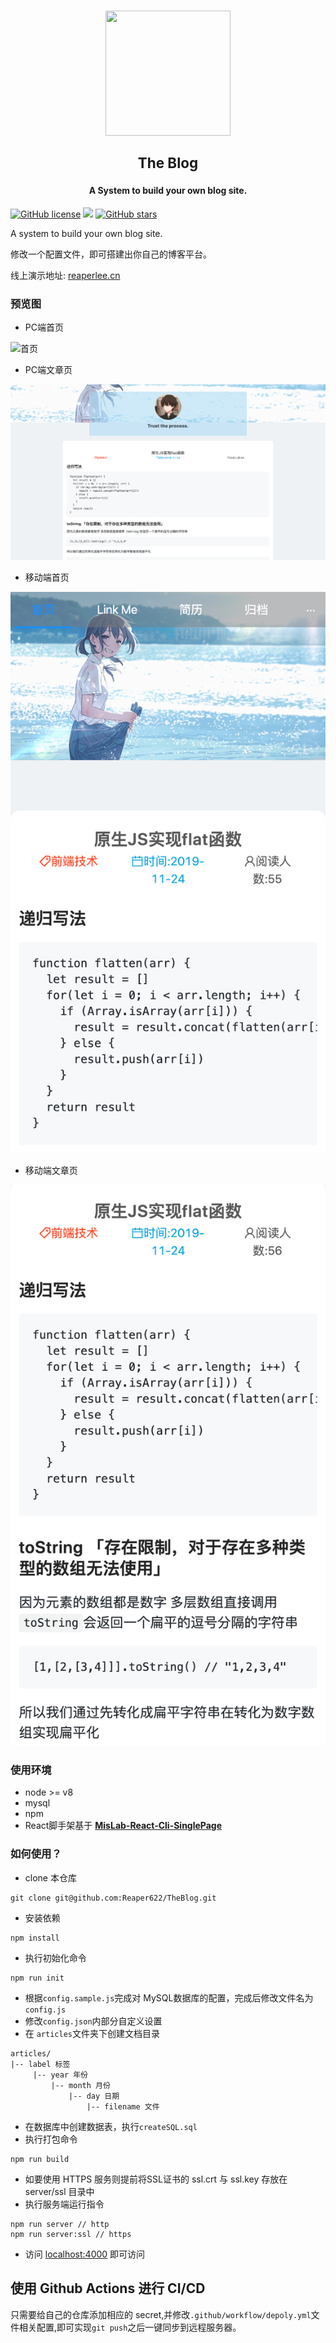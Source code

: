 
<h1 align="center">
  <img src="https://www.reaperlee.cn/favicon.ico" height="200" width="200"/>
  <p align="center" style="font-size: 0.8em">The Blog</p>
  <p align="center" style="font-size: 0.5em">A System to build your own blog site.</p>
</h1>

[![GitHub license](https://img.shields.io/github/license/Reaper622/TheBlog)](https://github.com/Reaper622/TheBlog/blob/master/LICENSE) ![](https://img.shields.io/badge/version-1.2.0-blue)  [![GitHub stars](https://img.shields.io/github/stars/Reaper622/TheBlog)](https://github.com/Reaper622/TheBlog/stargazers)

A system to build your own blog site.

修改一个配置文件，即可搭建出你自己的博客平台。

线上演示地址: [reaperlee.cn](http://www.reaperlee.cn)

### 预览图
- PC端首页

![首页](./preview/PC-1.png)

- PC端文章页

![文章](./preview/PC-2.png)

- 移动端首页

![移动端首页](./preview/Mobile-1.png)

- 移动端文章页

![移动端文章](./preview/Mobile-2.png)



### 使用环境

- node  >= v8
- mysql
- npm
- React脚手架基于 [**MisLab-React-Cli-SinglePage**](https://github.com/mis-lab/MisLab-React-Cli-SinglePage)



### 如何使用？

- clone 本仓库

```
git clone git@github.com:Reaper622/TheBlog.git
```

- 安装依赖

```
npm install
```

- 执行初始化命令

```
npm run init
```

- 根据`config.sample.js`完成对 MySQL数据库的配置，完成后修改文件名为`config.js`
- 修改`config.json`内部分自定义设置
- 在 `articles`文件夹下创建文档目录

```
articles/
|-- label 标签
     |-- year 年份
         |-- month 月份
             |-- day 日期
                 |-- filename 文件
```

- 在数据库中创建数据表，执行`createSQL.sql`
- 执行打包命令

```
npm run build
```
- 如要使用 HTTPS 服务则提前将SSL证书的 ssl.crt 与 ssl.key 存放在 server/ssl 目录中
- 执行服务端运行指令

```
npm run server // http
npm run server:ssl // https
```

- 访问 [localhost:4000](locahost:4000) 即可访问 


## 使用 Github Actions 进行 CI/CD
只需要给自己的仓库添加相应的 secret,并修改`.github/workflow/depoly.yml`文件相关配置,即可实现`git push`之后一键同步到远程服务器。

